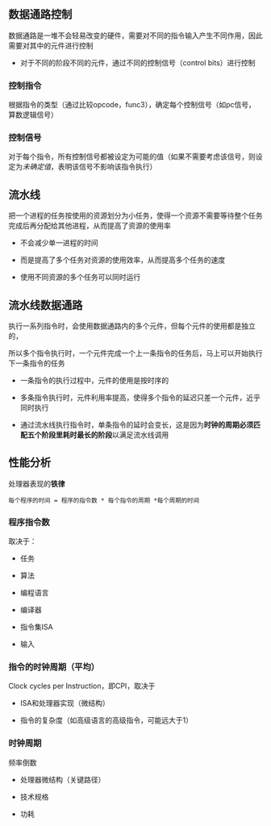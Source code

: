 ## 数据通路控制

数据通路是一堆不会轻易改变的硬件，需要对不同的指令输入产生不同作用，因此需要对其中的元件进行控制

* 对于不同的阶段不同的元件，通过不同的控制信号（control bits）进行控制

### 控制指令

根据指令的类型（通过比较opcode，func3），确定每个控制信号（如pc信号，算数逻辑信号）

### 控制信号

对于每个指令，所有控制信号都被设定为可能的值（如果不需要考虑该信号，则设定为*未确定值*，表明该信号不影响该指令执行）

## 流水线

把一个进程的任务按使用的资源划分为小任务，使得一个资源不需要等待整个任务完成后再分配给其他进程，从而提高了资源的使用率

* 不会减少单一进程的时间

* 而是提高了多个任务对资源的使用效率，从而提高多个任务的速度

* 使用不同资源的多个任务可以同时运行

## 流水线数据通路

执行一系列指令时，会使用数据通路内的多个元件，但每个元件的使用都是独立的，

所以多个指令执行时，一个元件完成一个上一条指令的任务后，马上可以开始执行下一条指令的任务

* 一条指令的执行过程中，元件的使用是按时序的

* 多条指令执行时，元件利用率提高，使得多个指令的延迟只差一个元件，近乎同时执行

* 通过流水线执行指令时，单条指令的延时会变长，这是因为**时钟的周期必须匹配五个阶段里耗时最长的阶段**以满足流水线调用

## 性能分析

处理器表现的**铁律**

`每个程序的时间 = 程序的指令数 * 每个指令的周期 *每个周期的时间`

### 程序指令数

取决于：

* 任务

* 算法

* 编程语言

* 编译器

* 指令集ISA

* 输入

### 指令的时钟周期（平均）

Clock cycles per Instruction，即CPI，取决于

* ISA和处理器实现（微结构）

* 指令的复杂度（如高级语言的高级指令，可能远大于1）

### 时钟周期

频率倒数

* 处理器微结构（关键路径）

* 技术规格

* 功耗
